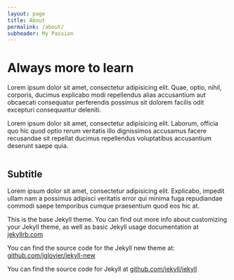 ```yaml
---
layout: page
title: About
permalink: /about/
subheader: My Passion
---
```


# Always more to learn
Lorem ipsum dolor sit amet, consectetur adipisicing elit. Quae, optio, nihil, corporis, ducimus explicabo modi repellendus alias accusantium aut obcaecati consequatur perferendis possimus sit dolorem facilis odit excepturi consequuntur deleniti.

Lorem ipsum dolor sit amet, consectetur adipisicing elit. Laborum, officia quo hic quod optio rerum veritatis illo dignissimos accusamus facere recusandae sit repellat ducimus repellendus voluptatibus accusantium deserunt saepe quia.

<img src="http://f.wnx.ch/dropshare/HC5trOZ9v6dpmEuHQKtKYqo.jpg" alt="">

## Subtitle

Lorem ipsum dolor sit amet, consectetur adipisicing elit. Explicabo, impedit ullam nam a possimus adipisci veritatis error qui minima fuga repudiandae commodi saepe temporibus cumque praesentium quod eos hic at.

This is the base Jekyll theme. You can find out more info about customizing your Jekyll theme, as well as basic Jekyll usage documentation at [jekyllrb.com](http://jekyllrb.com/)

You can find the source code for the Jekyll new theme at: [github.com/jglovier/jekyll-new](https://github.com/jglovier/jekyll-new)

You can find the source code for Jekyll at [github.com/jekyll/jekyll](https://github.com/jekyll/jekyll)
